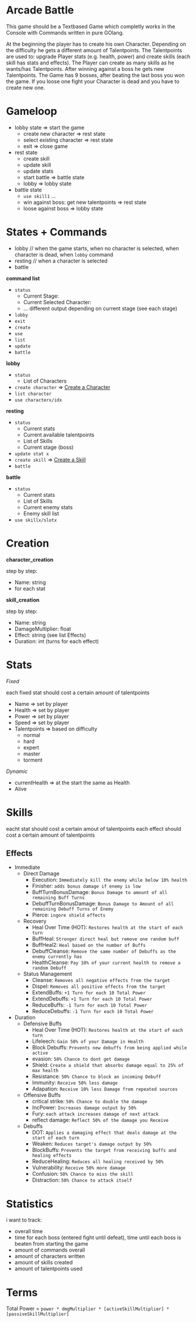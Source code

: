 # Arcade Battle

This game should be a Textbased Game which completly works in the Console with Commands written in pure GOlang.

At the beginning the player has to create his own Character. Depending on the difficulty he gets a different amount of Talentpoints.
The Talentpoints are used to: upgrade Player stats (e.g. health, power) and create skills (each skill has stats and effects). The Player can create as many skills as he wants/has Talentpoints.
After winning against a boss he gets new Talentpoints.
The Game has 9 bosses, after beating the last boss you won the game. If you loose one fight your Character is dead and you have to create new one.


# Gameloop

- lobby state => start the game
  - create new character => rest state
  - select existing character => rest state
  - exit => close game
- rest state
  - create skill
  - update skill
  - update stats
  - start battle => battle state
  - lobby => lobby state
- battle state
  - `use skill1` ...
  - win against boss: get new talentpoints => rest state
  - loose against boss => lobby state

# States + Commands

- lobby // when the game starts, when no character is selected, when character is dead, when `lobby` command
- resting // when a character is selected
- battle

**command list**

- `status`
  - Current Stage:
  - Current Selected Character:
  - ... different output depending on current stage (see each stage)
- `lobby`
- `exit`
- `create`
- `use`
- `list`
- `update`
- `battle`

**lobby**

- `status`
  - List of Characters
- `create character` => [Create a Character](#creation)
- `list character`
- `use characterx/idx`

**resting**

- `status`
  - Current stats
  - Current available talentpoints
  - List of Skills
  - Current stage (boss)
- `update stat x`
- `create skill` => [Create a Skill](#creation)
- `battle`

**battle**

- `status`
  - Current stats
  - List of Skills
  - Current enemy stats
  - Enemy skill list
- `use skillx/slotx`

# Creation

**character_creation**

step by step:

- Name: string
- for each stat

**skill_creation**

step by step:

- Name: string
- DamageMultiplier: float
- Effect: string (see list Effects)
- Duration: int (turns for each effect)

# Stats

_Fixed_

each fixed stat should cost a certain amount of talentpoints

- Name => set by player
- Health => set by player
- Power => set by player
- Speed => set by player
- Talentpoints => based on difficulty
  - normal
  - hard
  - expert
  - master
  - torment

_Dynamic_

- currentHealth => at the start the same as Health
- Alive

# Skills

eacht stat should cost a certain amout of talentpoints
each effect should cost a certain amount of talentpoints

## Effects


- Immediate
    - Direct Damage
        - Execution: `Immediately kill the enemy while below 10% health`
        - Finisher: `adds bonus damage if enemy is low`
        - BuffTurnBonusDamage: `Bonus Damage to amount of all remaining Buff Turns`
        - DebuffTurnBonusDamage: `Bonus Damage to Amount of all remaining Debuff Turns of Enemy`
        - Pierce: `ingore shield effects`
    - Recovery
        - Heal Over Time (HOT): `Restores health at the start of each turn`
        - BuffHeal: `Stronger direct heal but remove one random buff`
        - BuffHeal2: `Heal based on the number of Buffs`
        - DebuffCleanse: `Remove the same number of Debuffs as the enemy currently has`
        - HealthCleanse: `Pay 10% of your current health to remove a random Debuff`
    - Status Management
        - Cleanse: `Removes all negative effects from the target`
        - Dispel: `Removes all positive effects from the target`
        - ExtendBuffs: `+1 Turn for each 10 Total Power`
        - ExtendDebuffs: `+1 Turn for each 10 Total Power`
        - ReduceBuffs: `-1 Turn for each 10 Total Power`
        - ReduceDebuffs: `-1 Turn for each 10 Total Power`
- Duration
    - Defensive Buffs
        - Heal Over Time (HOT): `Restores health at the start of each turn`
        - Lifeleech: `Gain 50% of your Damage in Health`
        - Block Debuffs: `Prevents new debuffs from being applied while active`
        - evasion: `50% Chance to dont get damage`
        - Shield: `Create a shield that absorbs damage equal to 25% of max health`
        - Resistance: `50% Chance to block an incoming Debuff`
        - Immunity: `Receive 50% less damage`
        - Adapation: `Receive 10% less Damage from repeated sources`
    - Offensive Buffs
        - critical strike: `50% Chance to double the damage`
        - IncPower: `Increases damage output by 50%`
        - Fury: `each attack increases damage of next attack`
        - reflect damage: `Reflect 50% of the damage you Receive`
    - Debuffs
        - DOT: `Applies a damaging effect that deals damage at the start of each turn`
        - Weaken: `Reduces target's damage output by 50%`
        - BlockBuffs: `Prevents the target from receiving buffs and healing effects`
        - ReduceHealing: `Reduces all healing received by 50%`
        - Vulnerability: `Receive 50% more damage`
        - Confusion: `50% Chance to miss the skill`
        - Distraction: `50% Chance to attack itself`

# Statistics

i want to track:

- overall time
- time for each boss (entered fight until defeat), time until each boss is beaten from starting the game
- amount of commands overall
- amount of characters written
- amount of skills created
- amount of talentpoints used


# Terms

Total Power = `power * dmgMultiplier * [activeSkillMultiplier] * [passiveSkillMultiplier]`
